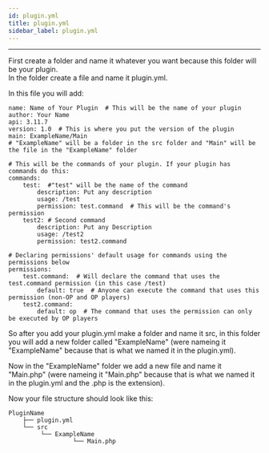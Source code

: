 ```yaml
---
id: plugin.yml
title: plugin.yml
sidebar_label: plugin.yml
---
```

___
First create a folder and name it whatever you want because this folder will be your plugin.  
In the folder create a file and name it plugin.yml.  

In this file you will add:  

```
name: Name of Your Plugin  # This will be the name of your plugin
author: Your Name
api: 3.11.7
version: 1.0  # This is where you put the version of the plugin
main: ExampleName/Main
# "ExampleName" will be a folder in the src folder and "Main" will be the file in the "ExampleName" folder

# This will be the commands of your plugin. If your plugin has commands do this:
commands:
	test:  #"test" will be the name of the command
		description: Put any description
		usage: /test
		permission: test.command  # This will be the command's permission
	test2: # Second command
		description: Put any Description
		usage: /test2
		permission: test2.command
 
# Declaring permissions' default usage for commands using the permissions below
permissions:
	test.command:  # Will declare the command that uses the test.command permission (in this case /test)
		default: true  # Anyone can execute the command that uses this permission (non-OP and OP players)
	test2.command:
        default: op  # The command that uses the permission can only be executed by OP players
```
So after you add your plugin.yml make a folder and name it src, in this folder you will add a new folder called "ExampleName" (were nameing it "ExampleName" because that is what we named it in the plugin.yml).  

Now in the "ExampleName" folder we add a new file and name it "Main.php" (were nameing it "Main.php" because that is what we named it in the plugin.yml and the .php is the extension).  

Now your file structure should look like this:  
```
PluginName 
    ├── plugin.yml 
    └── src
         └── ExampleName
                  └── Main.php
```
